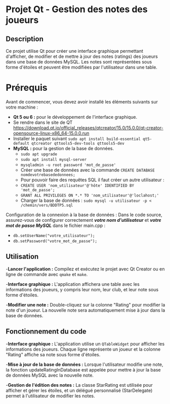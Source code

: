 # Projet Qt - Gestion des notes des joueurs

## Description
Ce projet utilise Qt pour créer une interface graphique permettant d'afficher, de modifier et de mettre à jour des notes (ratings) des joueurs dans une base de données MySQL. Les notes sont représentées sous forme d'étoiles et peuvent être modifiées par l'utilisateur dans une table.

# Prérequis
Avant de commencer, vous devez avoir installé les éléments suivants sur votre machine :

- **Qt 5 ou 6 :** pour le développement de l'interface graphique.
- Se rendre dans le site de QT https://download.qt.io/official_releases/qtcreator/15.0/15.0.0/qt-creator-opensource-linux-x86_64-15.0.0.run
- Installer le paquet suivant `sudo apt install build-essential qt5-default qtcreator qttools5-dev-tools qttools5-dev`
- **MySQL :** pour la gestion de la base de données.
  - `sudo apt upgrade`
  - `sudo apt install mysql-server`
  - `mysqladmin -u root password 'mot_de_passe'`
  - Créer une base de données avec la commande `CREATE DATABASE nomdevotrebasededonnees;`
  - Pour pouvoir faire des requêtes SQL il faut créer un autre utilisateur :
  - `CREATE USER 'nom_utilisateur'@'hôte' IDENTIFIED BY 'mot_de_passe';`
  - `GRANT ALL PRIVILEGES ON *.* TO 'nom_utilisateur'@'loclahost;'`
  - Charger la base de données : `sudo mysql -u utilisateur -p < /chemin/vers/BDDTP5.sql`

Configuration de la connexion à la base de données : Dans le code source, assurez-vous de configurer correctement ***votre nom d'utilisateur*** et ***votre mot de passe MySQL*** dans le fichier main.cpp :

- `db.setUserName("votre_utilisateur");`
- `db.setPassword("votre_mot_de_passe");`

## Utilisation

-**Lancer l'application :** Compilez et exécutez le projet avec Qt Creator ou en ligne de commande avec `qmake` et `make`.

-**Interface graphique :** L'application affichera une table avec les informations des joueurs, y compris leur nom, leur club, et leur note sous forme d'étoiles.

-**Modifier une note :** Double-cliquez sur la colonne "Rating" pour modifier la note d'un joueur. La nouvelle note sera automatiquement mise à jour dans la base de données.

## Fonctionnement du code

-**Interface graphique :**
L'application utilise un `QTableWidget` pour afficher les informations des joueurs. Chaque ligne représente un joueur et la colonne "Rating" affiche sa note sous forme d'étoiles.

-**Mise à jour de la base de données :**
Lorsque l'utilisateur modifie une note, la fonction updateRatingInDatabase est appelée pour mettre à jour la base de données MySQL avec la nouvelle note.

-**Gestion de l'édition des notes :**
La classe StarRating est utilisée pour afficher et gérer les étoiles, et un délégué personnalisé (StarDelegate) permet à l'utilisateur de modifier les notes.
